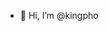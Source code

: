 - 👋 Hi, I’m @kingpho



<!---
kingpho/kingpho is a ✨ special ✨ repository because its `README.md` (this file) appears on your GitHub profile.
You can click the Preview link to take a look at your changes.
--->
